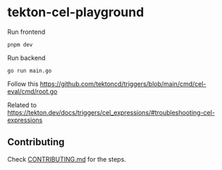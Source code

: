 # tekton-cel-playground

Run frontend

```
pnpm dev
```

Run backend

```
go run main.go
```

Follow this https://github.com/tektoncd/triggers/blob/main/cmd/cel-eval/cmd/root.go

Related to https://tekton.dev/docs/triggers/cel_expressions/#troubleshooting-cel-expressions

## Contributing

Check [CONTRIBUTING.md](./CONTRIBUTING.md) for the steps.